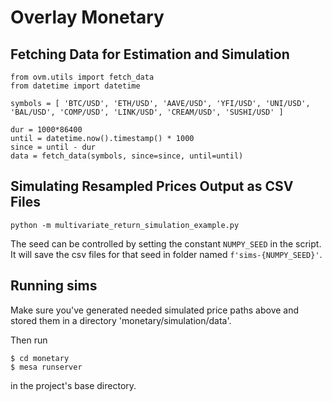 # Overlay Monetary

## Fetching Data for Estimation and Simulation

```
from ovm.utils import fetch_data
from datetime import datetime

symbols = [ 'BTC/USD', 'ETH/USD', 'AAVE/USD', 'YFI/USD', 'UNI/USD', 'BAL/USD', 'COMP/USD', 'LINK/USD', 'CREAM/USD', 'SUSHI/USD' ]

dur = 1000*86400
until = datetime.now().timestamp() * 1000
since = until - dur
data = fetch_data(symbols, since=since, until=until)
```

## Simulating Resampled Prices Output as CSV Files

```
python -m multivariate_return_simulation_example.py
```

The seed can be controlled by setting the constant `NUMPY_SEED` in the script. It will save the csv files for that seed in folder named `f'sims-{NUMPY_SEED}'`.


## Running sims

Make sure you've generated needed simulated price paths above and stored them in a directory 'monetary/simulation/data'.

Then run
```
$ cd monetary
$ mesa runserver
```

in the project's base directory.
